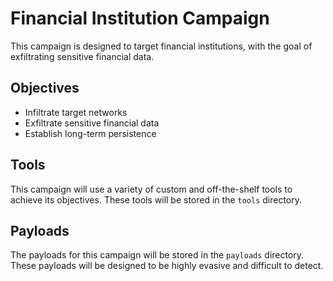 # Financial Institution Campaign

This campaign is designed to target financial institutions, with the goal of exfiltrating sensitive financial data.

## Objectives

- Infiltrate target networks
- Exfiltrate sensitive financial data
- Establish long-term persistence

## Tools

This campaign will use a variety of custom and off-the-shelf tools to achieve its objectives. These tools will be stored in the `tools` directory.

## Payloads

The payloads for this campaign will be stored in the `payloads` directory. These payloads will be designed to be highly evasive and difficult to detect.
